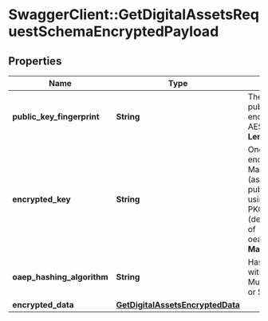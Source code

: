 # SwaggerClient::GetDigitalAssetsRequestSchemaEncryptedPayload

## Properties
Name | Type | Description | Notes
------------ | ------------- | ------------- | -------------
**public_key_fingerprint** | **String** | The fingerpint of the public key used to encrypt the ephemeral AES key. __Max Length:64__  | 
**encrypted_key** | **String** | One-time use AES key encrypted by the Mastercard public key (as identified by publicKeyFingerprint) using the OEAP or PKCS#1 v1.5 scheme (depending on the value of oeapHashingAlgorithm.) __Max Length:512__  | 
**oaep_hashing_algorithm** | **String** | Hashing algorithm used with the OAEP scheme. Must be either SHA256 or SHA512.  | [optional] 
**encrypted_data** | [**GetDigitalAssetsEncryptedData**](GetDigitalAssetsEncryptedData.md) |  | 


